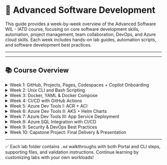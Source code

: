# 🔁 Advanced Software Development
This guide provides a week-by-week overview of the Advanced Software WIL - IATD course, focusing on core software development skills, automation, project management, team collaboration,  DevOps, and Azure cloud skills. Each week includes hands-on lab guides, automation scripts, and software development best practices.

---

---

## 📚 Course Overview

<details>
  <summary>Week 1: GitHub, Projects, Pages, Codespaces + Copilot Onboarding</summary>

    Environment setup, GitHub practices, GitHub Codespaces, GitHub Projects, GitHub Pages Copilot onboarding:

  **Labs:**
  - Environment setup (Codespaces, azure cli, copilot) ([lab_1_a_environment_setup.md](week1/lab_1_a_environment_setup.md))
  - GitHub practices (commits, PR, branching and merging) ([lab_1_b_github_practices.md](week1/lab_1_b_github_practices.md))
  - GitHub projects (setup team project, pages, custom README) ([lab_1_c_github_projects.md](week1/lab_1_c_github_projects.md))
  - Copilot onboarding (prompt engineering for copilot) ([lab_1_d_copilot_onboarding.md](week1/lab_1_d_copilot_onboarding.md))
  - Capstone project collaboration template ([group_project_template.md](week1/group_project_template.md))

</details>

<details>
  <summary>Week 2: Unix CLI and Bash Scripting</summary>

  Unix CLI and Bash Scripting with Copilot - Automate development tasks using Unix CLI and Bash scripting with Copilot assistance:

  **Labs:**
  - Filesystem navigation and permissions ([lab_2_a_filesystem_navigation.md](week2/lab_2_a_filesystem_navigation.md))
  - Data processing with pipes and redirection ([lab_2_b_data_processing.md](week2/lab_2_b_data_processing.md))
  - Basic scripting with I/O, arguments, and control flow ([lab_2_c_bash_scripting.md](week2/lab_2_c_bash_scripting.md))
  - Build automation and development environment setup ([lab_2_d_automation_scripts.md](week2/lab_2_d_automation_scripts.md))
  - **Group Project:** Submit formal idea proposal

</details>

<details>
  <summary>Week 3: Docker, YAML & Docker Compose</summary>

  Docker containerization and orchestration with Copilot - Build and deploy containerized applications using Docker and Docker Compose with Copilot assistance:

  **Labs:**
  - Frontend containerization with nginx ([lab_3_a_frontend_containerization.md](week3/lab_3_a_frontend_containerization.md))
  - Backend API development with Flask ([lab_3_b_backend_api_development.md](week3/lab_3_b_backend_api_development.md))
  - Full-stack integration with Docker Compose ([lab_3_c_fullstack_integration.md](week3/lab_3_c_fullstack_integration.md))
  - **Group Project:** Sprint 1 - Initial development and containerization

</details>

<details>
  <summary>Week 4: CI/CD with GitHub Actions</summary>

  _This week materials will be uplaoded soon._

</details>

<details>
  <summary>Week 5: Azure Dev Tools I: ACR + ACI</summary>

  _This week materials will be uplaoded soon._

</details>

<details>
  <summary>Week 6: Azure Dev Tools II: AKS + Helm Charts </summary>

   _This week materials will be uplaoded soon._

</details>

<details>
  <summary>Week 7: Azure Dev Tools III: App Service Deployment </summary>

   _This week materials will be uplaoded soon._

</details>

<details>
  <summary>Week 8: Azure SQL Integration with CI/CD </summary>

   _This week materials will be uplaoded soon._

</details>

<details>
  <summary>Week 9: Security & DevOps Best Practices </summary>

   _This week materials will be uplaoded soon._

</details>

<details>
  <summary>Week 10: Capstone Project: Final Delivery & Presentation</summary>

   _This week is reserved for capstone, review, and showcase._

</details>

---

✅ Each lab folder contains `.md` walkthroughs with both Portal and CLI steps, supporting files, and validation instructions. Continue learning by customizing labs with your own workloads!
